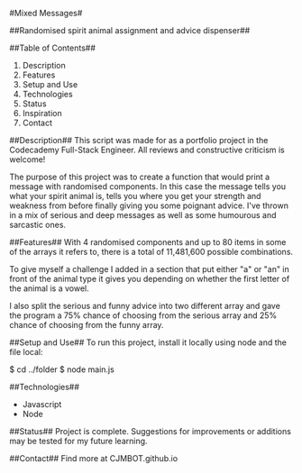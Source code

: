 #Mixed Messages#

##Randomised spirit animal assignment and advice dispenser##

##Table of Contents##
1. Description
2. Features
3. Setup and Use
4. Technologies
5. Status
6. Inspiration
7. Contact

##Description##
This script was made for as a portfolio project in the Codecademy Full-Stack Engineer. All reviews and constructive criticism is welcome!

The purpose of this project was to create a function that would print a message with randomised components. In this case the message tells you what your spirit animal is, tells you where you get your strength and weakness from before finally giving you some poignant advice. I've thrown in a mix of serious and deep messages as well as some humourous and sarcastic ones. 

##Features##
With 4 randomised components and up to 80 items in some of the arrays it refers to, there is a total of 11,481,600 possible combinations. 

To give myself a challenge I added in a section that put either "a" or "an" in front of the animal type it gives you depending on whether the first letter of the animal is a vowel. 

I also split the serious and funny advice into two different array and gave the program a 75% chance of choosing from the serious array and 25% chance of choosing from the funny array. 

##Setup and Use##
To run this project, install it locally using node and the file local:

$ cd ../folder
$ node main.js

##Technologies##

- Javascript
- Node

##Status##
Project is complete.
Suggestions for improvements or additions may be tested for my future learning.

##Contact##
Find more at CJMBOT.github.io
